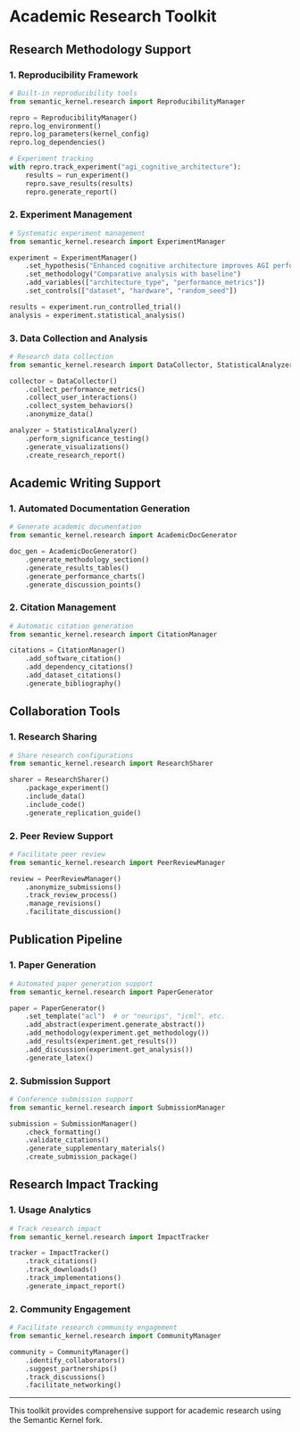 # Academic Research Toolkit

## Research Methodology Support

### 1. Reproducibility Framework
```python
# Built-in reproducibility tools
from semantic_kernel.research import ReproducibilityManager

repro = ReproducibilityManager()
repro.log_environment()
repro.log_parameters(kernel_config)
repro.log_dependencies()

# Experiment tracking
with repro.track_experiment("agi_cognitive_architecture"):
    results = run_experiment()
    repro.save_results(results)
    repro.generate_report()
```

### 2. Experiment Management
```python
# Systematic experiment management
from semantic_kernel.research import ExperimentManager

experiment = ExperimentManager()
    .set_hypothesis("Enhanced cognitive architecture improves AGI performance")
    .set_methodology("Comparative analysis with baseline")
    .add_variables(["architecture_type", "performance_metrics"])
    .set_controls(["dataset", "hardware", "random_seed"])

results = experiment.run_controlled_trial()
analysis = experiment.statistical_analysis()
```

### 3. Data Collection and Analysis
```python
# Research data collection
from semantic_kernel.research import DataCollector, StatisticalAnalyzer

collector = DataCollector()
    .collect_performance_metrics()
    .collect_user_interactions()
    .collect_system_behaviors()
    .anonymize_data()

analyzer = StatisticalAnalyzer()
    .perform_significance_testing()
    .generate_visualizations()
    .create_research_report()
```

## Academic Writing Support

### 1. Automated Documentation Generation
```python
# Generate academic documentation
from semantic_kernel.research import AcademicDocGenerator

doc_gen = AcademicDocGenerator()
    .generate_methodology_section()
    .generate_results_tables()
    .generate_performance_charts()
    .generate_discussion_points()
```

### 2. Citation Management
```python
# Automatic citation generation
from semantic_kernel.research import CitationManager

citations = CitationManager()
    .add_software_citation()
    .add_dependency_citations()
    .add_dataset_citations()
    .generate_bibliography()
```

## Collaboration Tools

### 1. Research Sharing
```python
# Share research configurations
from semantic_kernel.research import ResearchSharer

sharer = ResearchSharer()
    .package_experiment()
    .include_data()
    .include_code()
    .generate_replication_guide()
```

### 2. Peer Review Support
```python
# Facilitate peer review
from semantic_kernel.research import PeerReviewManager

review = PeerReviewManager()
    .anonymize_submissions()
    .track_review_process()
    .manage_revisions()
    .facilitate_discussion()
```

## Publication Pipeline

### 1. Paper Generation
```python
# Automated paper generation support
from semantic_kernel.research import PaperGenerator

paper = PaperGenerator()
    .set_template("acl")  # or "neurips", "icml", etc.
    .add_abstract(experiment.generate_abstract())
    .add_methodology(experiment.get_methodology())
    .add_results(experiment.get_results())
    .add_discussion(experiment.get_analysis())
    .generate_latex()
```

### 2. Submission Support
```python
# Conference submission support
from semantic_kernel.research import SubmissionManager

submission = SubmissionManager()
    .check_formatting()
    .validate_citations()
    .generate_supplementary_materials()
    .create_submission_package()
```

## Research Impact Tracking

### 1. Usage Analytics
```python
# Track research impact
from semantic_kernel.research import ImpactTracker

tracker = ImpactTracker()
    .track_citations()
    .track_downloads()
    .track_implementations()
    .generate_impact_report()
```

### 2. Community Engagement
```python
# Facilitate research community engagement
from semantic_kernel.research import CommunityManager

community = CommunityManager()
    .identify_collaborators()
    .suggest_partnerships()
    .track_discussions()
    .facilitate_networking()
```

---

This toolkit provides comprehensive support for academic research using the Semantic Kernel fork.
